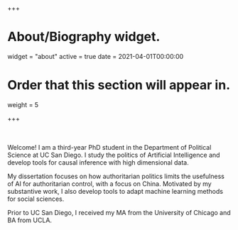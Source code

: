 +++
# About/Biography widget.
widget = "about"
active = true
date = 2021-04-01T00:00:00

# Order that this section will appear in.
weight = 5

<!---
# List your academic interests.
[interests]
  interests = [
    "Bayesian Inference",
    "Computational Statistics",
    "Monte Carlo methods",
    "Machine Learning"
  ]

# List your qualifications (such as academic degrees).
[[education.courses]]
  course = "PhD in Statistics and Operational Research"
  institution = "Lancaster University"
  year = 2014

[[education.courses]]
  course = "MRes in Statistics and Operational Research"
  institution = "Lancaster University"
  year = 2011

[[education.courses]]
  course = "BSc in Mathematics"
  institution = "University of Manchester"
  year = 2006
 --->
+++

<br/><br/>
Welcome! I am a third-year PhD student in the Department of Political Science at UC San Diego. I study the politics of Artificial Intelligence and develop tools for causal inference with high dimensional data.

My dissertation focuses on how authoritarian politics limits the usefulness of AI for authoritarian control, with a focus on China.  Motivated by my substantive work, I also develop tools to adapt machine learning methods for social sciences.

Prior to UC San Diego, I received my MA from the University of Chicago and BA from UCLA.


